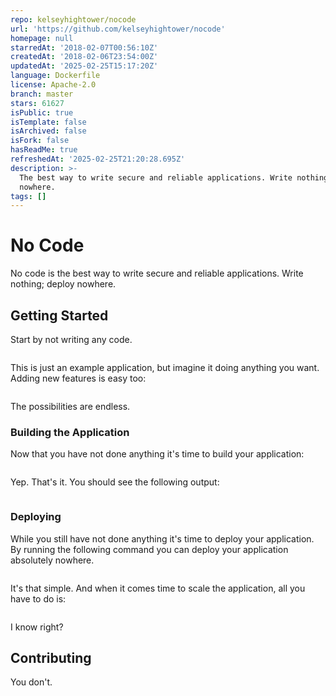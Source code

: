 ```yaml
---
repo: kelseyhightower/nocode
url: 'https://github.com/kelseyhightower/nocode'
homepage: null
starredAt: '2018-02-07T00:56:10Z'
createdAt: '2018-02-06T23:54:00Z'
updatedAt: '2025-02-25T15:17:20Z'
language: Dockerfile
license: Apache-2.0
branch: master
stars: 61627
isPublic: true
isTemplate: false
isArchived: false
isFork: false
hasReadMe: true
refreshedAt: '2025-02-25T21:20:28.695Z'
description: >-
  The best way to write secure and reliable applications. Write nothing; deploy
  nowhere.
tags: []
---
```


# No Code

No code is the best way to write secure and reliable applications. Write nothing; deploy nowhere.

## Getting Started

Start by not writing any code.

```

```

This is just an example application, but imagine it doing anything you want. Adding new features is easy too:

```

```

The possibilities are endless.

### Building the Application

Now that you have not done anything it's time to build your application:

```

```

Yep. That's it. You should see the following output:

```

```

### Deploying

While you still have not done anything it's time to deploy your application. By running the following command you can deploy your application absolutely nowhere.

```

```

It's that simple. And when it comes time to scale the application, all you have to do is:

```

```

I know right?

## Contributing

You don't.
